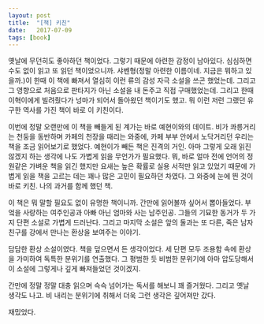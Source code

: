 ```yaml
---
layout: post
title:  "[책] 키친"
date:   2017-07-09
tags: [book]
---
```


옛날에 무던히도 좋아하던 책이었다. 그렇기 때문에 아련한 감정이 남아있다. 심심하면 수도 없이 읽고 또 읽던 책이었으니까. 샤벤형(정말 아련한 이름이네. 지금은 뭐하고 있을까.)이 한때 이 책에 빠져서 열심히 이런 류의 감성 자극 소설을 쓰곤 했었는데. 그리고 그 영향으로 처음으로 판타지가 아닌 소설을 내 돈주고 직접 구매했었는데. 그리고 한때 이혁이에게 빌려줬다가 넝마가 되어서 돌아왔던 책이기도 했고. 뭐 이런 저런 그랬던 유구한 역사를 가진 책이 바로 이 키친이다. 

  이번에 정말 오랜만에 이 책을 빼들게 된 계가는 바로 예현이와의 데이트. 비가 콰릉거리는 천둥을 동반하며 카페의 천장을 때리는 와중에, 카페 부부 안에서 노닥거리던 우리는 책을 조금 읽어보기로 했었다. 예현이가 빼든 책은 진격의 거인. 아마 그렇게 오래 읽진 않겠지 하는 생각에 나도 가볍게 읽을 무언가가 필요했다. 뭐, 바로 얼마 전에 언어의 정원같은 가벼운 책을 읽긴 했지만 요새는 높은 확률로 실용 서적만 읽고 있었기 때문에 가볍게 읽을 책을 고르는 데는 꽤나 많은 고민이 필요하던 차였다. 그 와중에 눈에 띈 것이 바로 키친. 나의 과거를 함께 했던 책. 

  이 책은 뭐 말할 필요도 없이 유명한 책이니까. 간만에 읽어볼까 싶어서 뽑아들었다. 부엌을 사랑하는 여주인공과 아빠 아닌 엄마와 사는 남주인공. 그들의 기묘한 동거가 두 가지 단편 소설로 가볍게 드러난다. 그리고 마지막 소설은 앞의 둘과는 또 다른, 죽은 남자친구를 강에서 만나는 환상을 보여주는 이야기. 

  담담한 환상 소설이였다. 책을 덮으면서 든 생각이었다. 세 단편 모두 조용함 속에 환상을 가미하여 독특한 분위기를 연출했다. 그 평범한 듯 비범한 분위기에 아마 압도당해서 이 소설에 그렇게나 깊게 빠져들었던 것이겠지. 

  간만에 정말 정말 대충 읽으며 슥슥 넘어가는 독서를 해보니 꽤 즐거웠다. 그리고 옛날 생각도 나고. 비 내리는 분위기에 취해서 더욱 그런 생각은 깊어져만 갔다. 

  재밌었다.